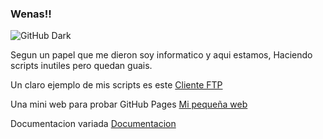 ### Wenas!!
![GitHub Dark](https://github.com/github-dark.png#gh-light-mode-only)


Segun un papel que me dieron soy informatico y aqui estamos, Haciendo scripts inutiles pero quedan guais.

Un claro ejemplo de mis scripts es este [Cliente FTP](https://github.com/Lucoberto/FTP_client)

Una mini web para probar GitHub Pages [Mi pequeña web](https://lucoberto.github.io/lucoberto-web/)

Documentacion variada [Documentacion](https://github.com/Lucoberto/documentacion)
